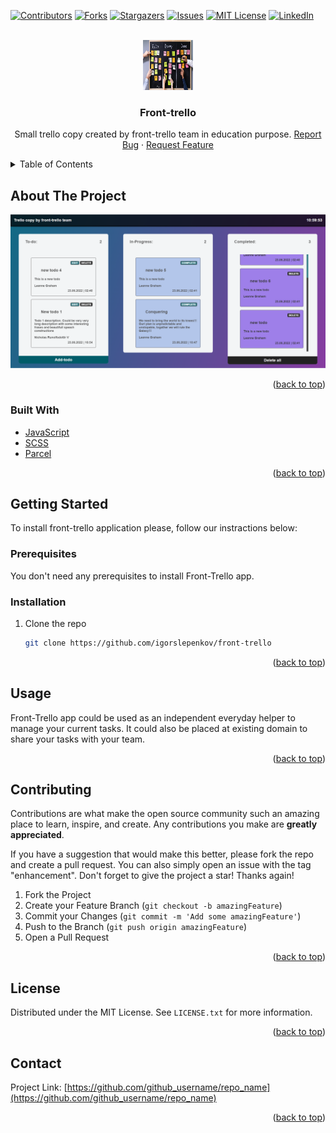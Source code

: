 <div id="top"></div>

[![Contributors][contributors-shield]][contributors-url]
[![Forks][forks-shield]][forks-url]
[![Stargazers][stars-shield]][stars-url]
[![Issues][issues-shield]][issues-url]
[![MIT License][license-shield]][license-url]
[![LinkedIn][linkedin-shield]][linkedin-url]

<!-- PROJECT LOGO -->
<br />
<div align="center">
  <a href="https://github.com/igorslepenkov/front-trello">
    <img src="./src/assets/readme_logo.jpg" alt="Logo" width="80" height="80">
  </a>

<h3 align="center">Front-trello</h3>

  <p align="center">
    Small trello copy created by front-trello team in education purpose.
    <a href="https://github.com/igorslepenkov/front-trello/issues">Report Bug</a>
    ·
    <a href="https://github.com/igorslepenkov/front-trello/issues">Request Feature</a>
  </p>
</div>

<!-- TABLE OF CONTENTS -->
<details>
  <summary>Table of Contents</summary>
  <ol>
    <li>
      <a href="#about-the-project">About The Project</a>
      <ul>
        <li><a href="#built-with">Built With</a></li>
      </ul>
    </li>
    <li>
      <a href="#getting-started">Getting Started</a>
      <ul>
        <li><a href="#prerequisites">Prerequisites</a></li>
        <li><a href="#installation">Installation</a></li>
      </ul>
    </li>
    <li><a href="#usage">Usage</a></li>
    <li><a href="#contributing">Contributing</a></li>
    <li><a href="#license">License</a></li>
    <li><a href="#contact">Contact</a></li>
  </ol>
</details>

<!-- ABOUT THE PROJECT -->

## About The Project

[![Product Name Screen Shot][product-screenshot]](https://example.com)

<p align="right">(<a href="#top">back to top</a>)</p>

### Built With

- [JavaScript](https://www.javascript.com/)
- [SCSS](https://sass-lang.com/documentation/)
- [Parcel](https://parceljs.org/)

<p align="right">(<a href="#top">back to top</a>)</p>

<!-- GETTING STARTED -->

## Getting Started

To install front-trello application please, follow our instractions below:

### Prerequisites

You don't need any prerequisites to install Front-Trello app.

### Installation

1. Clone the repo
   ```sh
   git clone https://github.com/igorslepenkov/front-trello
   ```

<p align="right">(<a href="#top">back to top</a>)</p>

<!-- USAGE EXAMPLES -->

## Usage

Front-Trello app could be used as an independent everyday helper to manage your current tasks.
It could also be placed at existing domain to share your tasks with your team.

<p align="right">(<a href="#top">back to top</a>)</p>

## Contributing

Contributions are what make the open source community such an amazing place to learn, inspire, and create. Any contributions you make are **greatly appreciated**.

If you have a suggestion that would make this better, please fork the repo and create a pull request. You can also simply open an issue with the tag "enhancement".
Don't forget to give the project a star! Thanks again!

1. Fork the Project
2. Create your Feature Branch (`git checkout -b amazingFeature`)
3. Commit your Changes (`git commit -m 'Add some amazingFeature'`)
4. Push to the Branch (`git push origin amazingFeature`)
5. Open a Pull Request

<p align="right">(<a href="#top">back to top</a>)</p>

<!-- LICENSE -->

## License

Distributed under the MIT License. See `LICENSE.txt` for more information.

<p align="right">(<a href="#top">back to top</a>)</p>

<!-- CONTACT -->

## Contact

Project Link: [https://github.com/github_username/repo_name](https://github.com/github_username/repo_name)

<p align="right">(<a href="#top">back to top</a>)</p>

[contributors-shield]: https://img.shields.io/github/contributors/igorslepenkov/front-trello.svg?style=for-the-badge
[contributors-url]: https://github.com/igorslepenkov/front-trello/graphs/contributors
[forks-shield]: https://img.shields.io/github/forks/igorslepenkov/front-trello.svg?style=for-the-badge
[forks-url]: https://github.com/igorslepenkov/front-trello/network/members
[stars-shield]: https://img.shields.io/github/stars/igorslepenkov/front-trello.svg?style=for-the-badge
[stars-url]: https://github.com/igorslepenkov/front-trello/stargazers
[issues-shield]: https://img.shields.io/github/issues/igorslepenkov/front-trello.svg?style=for-the-badge
[issues-url]: https://github.com/igorslepenkov/front-trello/issues
[license-shield]: https://img.shields.io/github/license/igorslepenkov/front-trello.svg?style=for-the-badge
[license-url]: https://github.com/igorslepenkov/front-trello/blob/master/LICENSE.txt
[linkedin-shield]: https://img.shields.io/badge/-LinkedIn-black.svg?style=for-the-badge&logo=linkedin&colorB=555
[linkedin-url]: https://linkedin.com/in/игорь-слепенков-b17704198
[product-screenshot]: ./src/assets/screenshot.png
